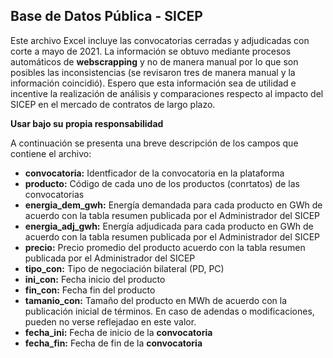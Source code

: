 ## Base de Datos Pública - SICEP
Este archivo Excel incluye las convocatorias cerradas y adjudicadas con corte a mayo de 2021. La información se obtuvo mediante procesos automáticos de **webscrapping** y no de manera manual por lo que son posibles las inconsistencias (se revisaron tres de manera manual y la información coincidió). Espero que esta información sea de utilidad e incentive la realización de análisis y comparaciones respecto al impacto del SICEP en el mercado de contratos de largo plazo.

**Usar bajo su propia responsabilidad**

A continuación se presenta una breve descripción de los campos que contiene el archivo:
- **convocatoria:** Identficador de la convocatoria en la plataforma
- **producto:** Código de cada uno de los productos (conrtatos) de las convocatorias
- **energia_dem_gwh:** Energía demandada para cada producto en GWh de acuerdo con la tabla resumen publicada por el Administrador del SICEP
- **energia_adj_gwh:** Energía adjudicada para cada producto en GWh de acuerdo con la tabla resumen publicada por el Administrador del SICEP
- **precio:** Precio promedio del producto acuerdo con la tabla resumen publicada por el Administrador del SICEP
- **tipo_con:** Tipo de negociación bilateral (PD, PC)
- **ini_con:** Fecha inicio del producto
- **fin_con:** Fecha fin del producto
- **tamanio_con:** Tamaño del producto en MWh de acuerdo con la publicación inicial de términos. En caso de adendas o modificaciones, pueden no verse reflejadao en este valor.
- **fecha_ini:** Fecha de inicio de la **convocatoria**
- **fecha_fin:** Fecha de fin de la **convocatoria**
